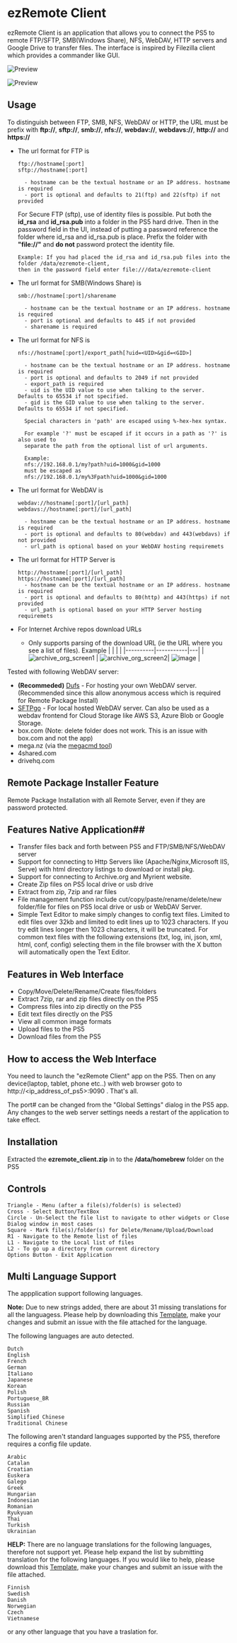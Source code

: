 # ezRemote Client

ezRemote Client is an application that allows you to connect the PS5 to remote FTP/SFTP, SMB(Windows Share), NFS, WebDAV, HTTP servers and Google Drive to transfer files. The interface is inspired by Filezilla client which provides a commander like GUI.

![Preview](/screenshot.jpg)

![Preview](/ezremote_client_web.png)

## Usage
To distinguish between FTP, SMB, NFS, WebDAV or HTTP, the URL must be prefix with **ftp://**, **sftp://**, **smb://**, **nfs://**, **webdav://**, **webdavs://**, **http://** and **https://**

 - The url format for FTP is
   ```
   ftp://hostname[:port]
   sftp://hostname[:port]

     - hostname can be the textual hostname or an IP address. hostname is required
     - port is optional and defaults to 21(ftp) and 22(sftp) if not provided
   ```
   For Secure FTP (sftp), use of identity files is possible. Put both the **id_rsa** and **id_rsa.pub** into a folder in the PS5 hard drive. Then in the password field in the UI, instead of putting a password reference the folder where id_rsa and id_rsa.pub is place. Prefix the folder with **"file://"** and **do not** password protect the identity file.
   ```
   Example: If you had placed the id_rsa and id_rsa.pub files into the folder /data/ezremote-client,
   then in the password field enter file:///data/ezremote-client
   ```

 - The url format for SMB(Windows Share) is
   ```
   smb://hostname[:port]/sharename

     - hostname can be the textual hostname or an IP address. hostname is required
     - port is optional and defaults to 445 if not provided
     - sharename is required
   ```

 - The url format for NFS is
   ```
   nfs://hostname[:port]/export_path[?uid=<UID>&gid=<GID>]

     - hostname can be the textual hostname or an IP address. hostname is required
     - port is optional and defaults to 2049 if not provided
     - export_path is required
     - uid is the UID value to use when talking to the server. Defaults to 65534 if not specified.
     - gid is the GID value to use when talking to the server. Defaults to 65534 if not specified.

     Special characters in 'path' are escaped using %-hex-hex syntax.

     For example '?' must be escaped if it occurs in a path as '?' is also used to
     separate the path from the optional list of url arguments.

     Example:
     nfs://192.168.0.1/my?path?uid=1000&gid=1000
     must be escaped as
     nfs://192.168.0.1/my%3Fpath?uid=1000&gid=1000
   ```

 - The url format for WebDAV is
   ```
   webdav://hostname[:port]/[url_path]
   webdavs://hostname[:port]/[url_path]

     - hostname can be the textual hostname or an IP address. hostname is required
     - port is optional and defaults to 80(webdav) and 443(webdavs) if not provided
     - url_path is optional based on your WebDAV hosting requiremets
   ```

- The url format for HTTP Server is
   ```
   http://hostname[:port]/[url_path]
   https://hostname[:port]/[url_path]
     - hostname can be the textual hostname or an IP address. hostname is required
     - port is optional and defaults to 80(http) and 443(https) if not provided
     - url_path is optional based on your HTTP Server hosting requiremets
   ```
- For Internet Archive repos download URLs
  - Only supports parsing of the download URL (ie the URL where you see a list of files). Example
    |      |           |  |
    |----------|-----------|---|
    | ![archive_org_screen1](https://github.com/user-attachments/assets/b129b6cf-b938-4d7c-a3fa-61e1c633c1f6) | ![archive_org_screen2](https://github.com/user-attachments/assets/646106d1-e60b-4b35-b153-3475182df968)| ![image](https://github.com/user-attachments/assets/cad94de8-a694-4ef5-92a8-b87468e30adb) |
       
Tested with following WebDAV server:
 - **(Recommeded)** [Dufs](https://github.com/sigoden/dufs) - For hosting your own WebDAV server. (Recommended since this allow anonymous access which is required for Remote Package Install)
 - [SFTPgo](https://github.com/drakkan/sftpgo) - For local hosted WebDAV server. Can also be used as a webdav frontend for Cloud Storage like AWS S3, Azure Blob or Google Storage.
 - box.com (Note: delete folder does not work. This is an issue with box.com and not the app)
 - mega.nz (via the [megacmd tool](https://mega.io/cmd))
 - 4shared.com
 - drivehq.com

## Remote Package Installer Feature
Remote Package Installation with all Remote Server, even if they are password protected.

## Features Native Application##
 - Transfer files back and forth between PS5 and FTP/SMB/NFS/WebDAV server
 - Support for connecting to Http Servers like (Apache/Nginx,Microsoft IIS, Serve) with html directory listings to download or install pkg. 
 - Support for connecting to Archive.org and Myrient website. 
 - Create Zip files on PS5 local drive or usb drive
 - Extract from zip, 7zip and rar files
 - File management function include cut/copy/paste/rename/delete/new folder/file for files on PS5 local drive or usb or WebDAV Server.
 - Simple Text Editor to make simply changes to config text files. Limited to edit files over 32kb and limited to edit lines up to 1023 characters. If you try edit lines longer then 1023 characters, it will be truncated. For common text files with the following extensions (txt, log, ini, json, xml, html, conf, config) selecting them in the file browser with the X button will automatically open the Text Editor.
 
## Features in Web Interface ##
 - Copy/Move/Delete/Rename/Create files/folders
 - Extract 7zip, rar and zip files directly on the PS5
 - Compress files into zip directly on the PS5
 - Edit text files directly on the PS5
 - View all common image formats
 - Upload files to the PS5
 - Download files from the PS5

## How to access the Web Interface ##
You need to launch the "ezRemote Client" app on the PS5. Then on any device(laptop, tablet, phone etc..) with web browser goto to http://<ip_address_of_ps5>:9090 . That's all.

The port# can be changed from the "Global Settings" dialog in the PS5 app. Any changes to the web server settings needs a restart of the application to take effect.

## Installation
Extracted the **ezremote_client.zip** in to the **/data/homebrew** folder on the PS5

## Controls
```
Triangle - Menu (after a file(s)/folder(s) is selected)
Cross - Select Button/TextBox
Circle - Un-Select the file list to navigate to other widgets or Close Dialog window in most cases
Square - Mark file(s)/folder(s) for Delete/Rename/Upload/Download
R1 - Navigate to the Remote list of files
L1 - Navigate to the Local list of files
L2 - To go up a directory from current directory
Options Button - Exit Application
```

## Multi Language Support
The appplication support following languages.

**Note:** Due to new strings added, there are about 31 missing translations for all the languagess. Please help by downloading this [Template](https://github.com/cy33hc/ps5-ezremote-client/blob/master/data/assets/langs/English.ini), make your changes and submit an issue with the file attached for the language.

The following languages are auto detected.
```
Dutch
English
French
German
Italiano
Japanese
Korean
Polish
Portuguese_BR
Russian
Spanish
Simplified Chinese
Traditional Chinese
```

The following aren't standard languages supported by the PS5, therefore requires a config file update.
```
Arabic
Catalan
Croatian
Euskera
Galego
Greek
Hungarian
Indonesian
Romanian
Ryukyuan
Thai
Turkish
Ukrainian
```
**HELP:** There are no language translations for the following languages, therefore not support yet. Please help expand the list by submitting translation for the following languages. If you would like to help, please download this [Template](https://github.com/cy33hc/ps5-ezremote-client/blob/master/data/assets/langs/English.ini), make your changes and submit an issue with the file attached.
```
Finnish
Swedish
Danish
Norwegian
Czech
Vietnamese
```
or any other language that you have a traslation for.


